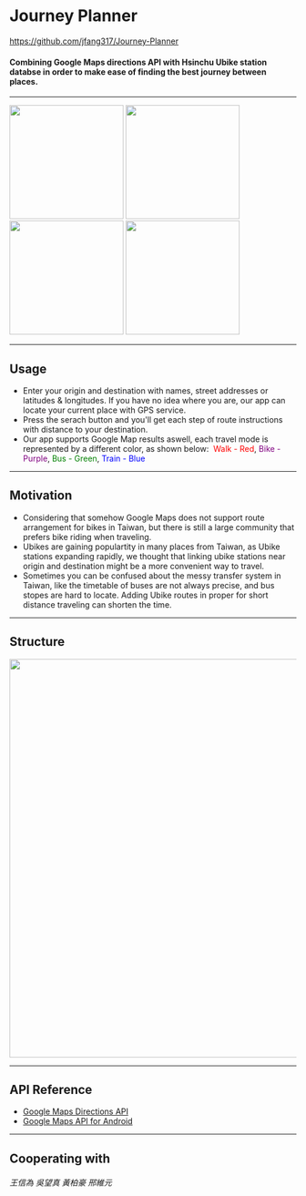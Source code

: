 # Journey Planner
https://github.com/jfang317/Journey-Planner

#### Combining Google Maps directions API with Hsinchu Ubike station databse in order to make ease of finding the best journey between places.
------------
<img src="https://preview.ibb.co/mv3PdF/Screenshot_2017_04_13_19_35_05.png"  width="200"/> <img src="https://preview.ibb.co/bQXZdF/Screenshot_2017_04_13_18_08_13.png"  width="200"/> &nbsp;&nbsp;&nbsp;&nbsp;&nbsp;<img src="https://preview.ibb.co/mv3PdF/Screenshot_2017_04_13_19_35_05.png"  width="200"/> <img src="https://preview.ibb.co/m46zCa/Screenshot_2017_04_13_19_35_27.png"  width="200"/>

------------
## Usage
- Enter your origin and destination with names, street addresses or latitudes & longitudes. If you have no idea where you are, our app can locate your current place with GPS service.
- Press the serach button and you&#39;ll get each step of route instructions with distance to your destination.
- Our app supports Google Map results aswell, each travel mode is represented by a different color, as shown below:&nbsp;
<font color="red">Walk - Red</font>, <font color="purple">Bike - Purple</font>, <font color="green">Bus - Green</font>, <font color="blue">Train - Blue</font>

------------
## Motivation
- Considering that somehow Google Maps does not support route arrangement for bikes in Taiwan, but there is still a large community that prefers bike riding when traveling.
- Ubikes are gaining populartity in many places from Taiwan, as Ubike stations expanding rapidly, we thought that linking ubike stations near origin and destination might be a more convenient way to travel.
- Sometimes you can be confused about the messy transfer system in Taiwan, like the timetable of buses are not always precise, and bus stopes are hard to locate. Adding Ubike routes in proper for short distance traveling can shorten the time.

------------
## Structure
<img src="https://preview.ibb.co/myHsyF/app_structure.png"  width="700"/>

------------
## API Reference
- [Google Maps Directions API](https://developers.google.com/maps/documentation/directions/)
- [Google Maps API for Android](https://developers.google.com/maps/android/)

------------
## Cooperating with
###### 王信為 吳望真 黃柏豪 邢維元


